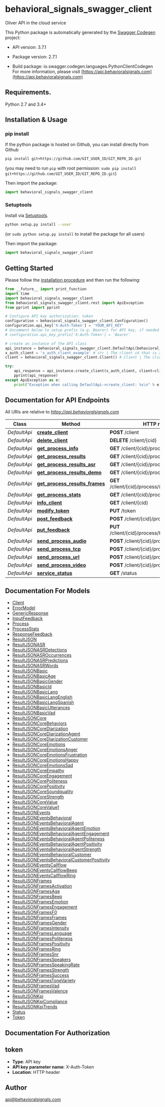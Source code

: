 # behavioral_signals_swagger_client
Oliver API in the cloud service

This Python package is automatically generated by the [Swagger Codegen](https://github.com/swagger-api/swagger-codegen) project:

- API version: 3.7.1

- Package version: 2.7.1
- Build package: io.swagger.codegen.languages.PythonClientCodegen
For more information, please visit [https://api.behavioralsignals.com](https://api.behavioralsignals.com)

## Requirements.

Python 2.7 and 3.4+

## Installation & Usage
### pip install

If the python package is hosted on Github, you can install directly from Github

```sh
pip install git+https://github.com/GIT_USER_ID/GIT_REPO_ID.git
```
(you may need to run `pip` with root permission: `sudo pip install git+https://github.com/GIT_USER_ID/GIT_REPO_ID.git`)

Then import the package:
```python
import behavioral_signals_swagger_client
```

### Setuptools

Install via [Setuptools](http://pypi.python.org/pypi/setuptools).

```sh
python setup.py install --user
```
(or `sudo python setup.py install` to install the package for all users)

Then import the package:
```python
import behavioral_signals_swagger_client
```

## Getting Started

Please follow the [installation procedure](#installation--usage) and then run the following:

```python
from __future__ import print_function
import time
import behavioral_signals_swagger_client
from behavioral_signals_swagger_client.rest import ApiException
from pprint import pprint

# Configure API key authorization: token
configuration = behavioral_signals_swagger_client.Configuration()
configuration.api_key['X-Auth-Token'] = 'YOUR_API_KEY'
# Uncomment below to setup prefix (e.g. Bearer) for API key, if needed
# configuration.api_key_prefix['X-Auth-Token'] = 'Bearer'

# create an instance of the API class
api_instance = behavioral_signals_swagger_client.DefaultApi(behavioral_signals_swagger_client.ApiClient(configuration))
x_auth_client = 'x_auth_client_example' # str | The client id that is authorized to do this task
client = behavioral_signals_swagger_client.Client() # Client | The client to create (optional)

try:
    api_response = api_instance.create_client(x_auth_client, client=client)
    pprint(api_response)
except ApiException as e:
    print("Exception when calling DefaultApi->create_client: %s\n" % e)

```

## Documentation for API Endpoints

All URIs are relative to *https://api.behavioralsignals.com*

Class | Method | HTTP request | Description
------------ | ------------- | ------------- | -------------
*DefaultApi* | [**create_client**](docs/DefaultApi.md#create_client) | **POST** /client |
*DefaultApi* | [**delete_client**](docs/DefaultApi.md#delete_client) | **DELETE** /client/{cid} |
*DefaultApi* | [**get_process_info**](docs/DefaultApi.md#get_process_info) | **GET** /client/{cid}/process/{pid} |
*DefaultApi* | [**get_process_results**](docs/DefaultApi.md#get_process_results) | **GET** /client/{cid}/process/{pid}/result |
*DefaultApi* | [**get_process_results_asr**](docs/DefaultApi.md#get_process_results_asr) | **GET** /client/{cid}/process/{pid}/resultasr |
*DefaultApi* | [**get_process_results_demo**](docs/DefaultApi.md#get_process_results_demo) | **GET** /client/{cid}/process/{pid}/resultdemo |
*DefaultApi* | [**get_process_results_frames**](docs/DefaultApi.md#get_process_results_frames) | **GET** /client/{cid}/process/{pid}/resultframes |
*DefaultApi* | [**get_process_stats**](docs/DefaultApi.md#get_process_stats) | **GET** /client/{cid}/process/{pid}/stats |
*DefaultApi* | [**info_client**](docs/DefaultApi.md#info_client) | **GET** /client/{cid} |
*DefaultApi* | [**modify_token**](docs/DefaultApi.md#modify_token) | **PUT** /token |
*DefaultApi* | [**post_feedback**](docs/DefaultApi.md#post_feedback) | **POST** /client/{cid}/process/feedback |
*DefaultApi* | [**put_feedback**](docs/DefaultApi.md#put_feedback) | **PUT** /client/{cid}/process/feedback/{formCode} |
*DefaultApi* | [**send_process_audio**](docs/DefaultApi.md#send_process_audio) | **POST** /client/{cid}/process/audio |
*DefaultApi* | [**send_process_tcp**](docs/DefaultApi.md#send_process_tcp) | **POST** /client/{cid}/process/stream |
*DefaultApi* | [**send_process_url**](docs/DefaultApi.md#send_process_url) | **POST** /client/{cid}/process/url |
*DefaultApi* | [**send_process_video**](docs/DefaultApi.md#send_process_video) | **POST** /client/{cid}/process/video |
*DefaultApi* | [**service_status**](docs/DefaultApi.md#service_status) | **GET** /status |


## Documentation For Models

 - [Client](docs/Client.md)
 - [ErrorModel](docs/ErrorModel.md)
 - [GenericResponse](docs/GenericResponse.md)
 - [InputFeedback](docs/InputFeedback.md)
 - [Process](docs/Process.md)
 - [ProcessStats](docs/ProcessStats.md)
 - [ResponseFeedback](docs/ResponseFeedback.md)
 - [ResultJSON](docs/ResultJSON.md)
 - [ResultJSONASR](docs/ResultJSONASR.md)
 - [ResultJSONASRDetections](docs/ResultJSONASRDetections.md)
 - [ResultJSONASROccurrences](docs/ResultJSONASROccurrences.md)
 - [ResultJSONASRPredictions](docs/ResultJSONASRPredictions.md)
 - [ResultJSONASRWords](docs/ResultJSONASRWords.md)
 - [ResultJSONBasic](docs/ResultJSONBasic.md)
 - [ResultJSONBasicAge](docs/ResultJSONBasicAge.md)
 - [ResultJSONBasicGender](docs/ResultJSONBasicGender.md)
 - [ResultJSONBasicId](docs/ResultJSONBasicId.md)
 - [ResultJSONBasicLang](docs/ResultJSONBasicLang.md)
 - [ResultJSONBasicLangEnglish](docs/ResultJSONBasicLangEnglish.md)
 - [ResultJSONBasicLangSpanish](docs/ResultJSONBasicLangSpanish.md)
 - [ResultJSONBasicUtterances](docs/ResultJSONBasicUtterances.md)
 - [ResultJSONBasicVad](docs/ResultJSONBasicVad.md)
 - [ResultJSONCore](docs/ResultJSONCore.md)
 - [ResultJSONCoreBehaviors](docs/ResultJSONCoreBehaviors.md)
 - [ResultJSONCoreDiarization](docs/ResultJSONCoreDiarization.md)
 - [ResultJSONCoreDiarizationAgent](docs/ResultJSONCoreDiarizationAgent.md)
 - [ResultJSONCoreDiarizationCustomer](docs/ResultJSONCoreDiarizationCustomer.md)
 - [ResultJSONCoreEmotions](docs/ResultJSONCoreEmotions.md)
 - [ResultJSONCoreEmotionsAnger](docs/ResultJSONCoreEmotionsAnger.md)
 - [ResultJSONCoreEmotionsFrustration](docs/ResultJSONCoreEmotionsFrustration.md)
 - [ResultJSONCoreEmotionsHappy](docs/ResultJSONCoreEmotionsHappy.md)
 - [ResultJSONCoreEmotionsSad](docs/ResultJSONCoreEmotionsSad.md)
 - [ResultJSONCoreEmpathy](docs/ResultJSONCoreEmpathy.md)
 - [ResultJSONCoreEngagement](docs/ResultJSONCoreEngagement.md)
 - [ResultJSONCorePoliteness](docs/ResultJSONCorePoliteness.md)
 - [ResultJSONCorePositivity](docs/ResultJSONCorePositivity.md)
 - [ResultJSONCoreSoundquality](docs/ResultJSONCoreSoundquality.md)
 - [ResultJSONCoreStrength](docs/ResultJSONCoreStrength.md)
 - [ResultJSONCoreValue](docs/ResultJSONCoreValue.md)
 - [ResultJSONCoreValue1](docs/ResultJSONCoreValue1.md)
 - [ResultJSONEvents](docs/ResultJSONEvents.md)
 - [ResultJSONEventsBehavioral](docs/ResultJSONEventsBehavioral.md)
 - [ResultJSONEventsBehavioralAgent](docs/ResultJSONEventsBehavioralAgent.md)
 - [ResultJSONEventsBehavioralAgentEmotion](docs/ResultJSONEventsBehavioralAgentEmotion.md)
 - [ResultJSONEventsBehavioralAgentEngagement](docs/ResultJSONEventsBehavioralAgentEngagement.md)
 - [ResultJSONEventsBehavioralAgentPoliteness](docs/ResultJSONEventsBehavioralAgentPoliteness.md)
 - [ResultJSONEventsBehavioralAgentPositivity](docs/ResultJSONEventsBehavioralAgentPositivity.md)
 - [ResultJSONEventsBehavioralAgentStrength](docs/ResultJSONEventsBehavioralAgentStrength.md)
 - [ResultJSONEventsBehavioralCustomer](docs/ResultJSONEventsBehavioralCustomer.md)
 - [ResultJSONEventsBehavioralCustomerPositivity](docs/ResultJSONEventsBehavioralCustomerPositivity.md)
 - [ResultJSONEventsCallflow](docs/ResultJSONEventsCallflow.md)
 - [ResultJSONEventsCallflowBeep](docs/ResultJSONEventsCallflowBeep.md)
 - [ResultJSONEventsCallflowRing](docs/ResultJSONEventsCallflowRing.md)
 - [ResultJSONFrames](docs/ResultJSONFrames.md)
 - [ResultJSONFramesActivation](docs/ResultJSONFramesActivation.md)
 - [ResultJSONFramesAge](docs/ResultJSONFramesAge.md)
 - [ResultJSONFramesBeep](docs/ResultJSONFramesBeep.md)
 - [ResultJSONFramesEmotion](docs/ResultJSONFramesEmotion.md)
 - [ResultJSONFramesEngagement](docs/ResultJSONFramesEngagement.md)
 - [ResultJSONFramesF0](docs/ResultJSONFramesF0.md)
 - [ResultJSONFramesFrames](docs/ResultJSONFramesFrames.md)
 - [ResultJSONFramesGender](docs/ResultJSONFramesGender.md)
 - [ResultJSONFramesIntensity](docs/ResultJSONFramesIntensity.md)
 - [ResultJSONFramesLanguage](docs/ResultJSONFramesLanguage.md)
 - [ResultJSONFramesPoliteness](docs/ResultJSONFramesPoliteness.md)
 - [ResultJSONFramesPositivity](docs/ResultJSONFramesPositivity.md)
 - [ResultJSONFramesRing](docs/ResultJSONFramesRing.md)
 - [ResultJSONFramesSnr](docs/ResultJSONFramesSnr.md)
 - [ResultJSONFramesSpeakers](docs/ResultJSONFramesSpeakers.md)
 - [ResultJSONFramesSpeakingRate](docs/ResultJSONFramesSpeakingRate.md)
 - [ResultJSONFramesStrength](docs/ResultJSONFramesStrength.md)
 - [ResultJSONFramesSuccess](docs/ResultJSONFramesSuccess.md)
 - [ResultJSONFramesToneVariety](docs/ResultJSONFramesToneVariety.md)
 - [ResultJSONFramesVad](docs/ResultJSONFramesVad.md)
 - [ResultJSONFramesValence](docs/ResultJSONFramesValence.md)
 - [ResultJSONKpi](docs/ResultJSONKpi.md)
 - [ResultJSONKpiCompliance](docs/ResultJSONKpiCompliance.md)
 - [ResultJSONKpiTrends](docs/ResultJSONKpiTrends.md)
 - [Status](docs/Status.md)
 - [Token](docs/Token.md)


## Documentation For Authorization


## token

- **Type**: API key
- **API key parameter name**: X-Auth-Token
- **Location**: HTTP header


## Author

api@behavioralsignals.com

